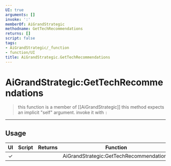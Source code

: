 ```yaml
---
UI: true
arguments: []
invoke: ':'
memberOf: AiGrandStrategic
methodname: GetTechRecommendations
returns: []
script: false
tags:
- AiGrandStrategic/_function
- function/UI
title: AiGrandStrategic.GetTechRecommendations
---
```

# AiGrandStrategic:GetTechRecommendations
> this function is a member of [[AiGrandStrategic]]
> this method expects an implicit "self" argument. invoke it with `:`
-----
## Usage
|  UI | Script | Returns | Function | Arguments |
|:---:|:------:|-------:|:--------:|:---------|
|✓| ||AiGrandStrategic:GetTechRecommendations||
